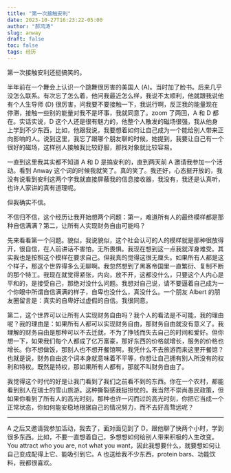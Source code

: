 ```yaml
---
title: "第一次接触安利"
date: 2023-10-27T16:23:22-05:00
author: "郝鸿涛"
slug: anway
draft: false
toc: false
tags: 经历
---
```


第一次接触安利还挺搞笑的。

半年前在一个舞会上认识一个跳舞很厉害的美国人 (A)。当时加了脸书。后来几乎没怎么联系。有次忘了怎么着，他问我最近怎么样，我说不太顺利，他就跟我说他有个人生导师 (D) 很厉害，问我要不要接触一下，我说行啊，反正我的能量现在停滞，接触一些别的能量对我不是坏事，我就同意了。zoom 了两回，A 和 D 都在。实话实说，D 这个人还是很有魅力的，他整个人散发的磁场很强，我从他身上学到不少东西，比如，他跟我说，我要想着如何让自己成为一个能给别人带来正向影响的人。说到这里，我忘了跟哪个朋友聊的时候，她提到，我要让自己有一个很好的磁场，这样别人接触我比较舒服，那找对象就比较容易。

一直到这里我其实都不知道 A 和 D 是搞安利的，直到两天前 A 邀请我参加一个活动。看到 Anway 这个词的时候我就笑了。真的笑了。我还好，心态挺开放的，我没有说看到安利这两个字我就直接屏蔽我的信息接收器，我没有，我还是认真听，也许人家讲的真有道理呢。

但我确实不信。

不信归不信，这个经历让我开始想两个问题：第一，难道所有人的最终模样都是那种自信满满？第二，让所有人实现财务自由可能吗？

先来看看第一个问题。貌似，我说貌似，这个社会认可的人的模样就是那种很放得开，很自信，在人前讲话不害怕，无所畏惧。我现在想到这一点我就浑身难受。其实我也是按照这个模样在要求自己。但我真的觉得这很无厘头。如果所有人都是这个样子，那这个世界得多么无聊啊。我忽然想到了黑客帝国里一直繁衍、复制不断的那个特工。我现在就觉得紧张，内向，放不开，这都没什么，只要这个人内心是平和的，是接受自己，那绝对没什么问题。我想对自己说，请不要逼着自己成为一个你眼中所谓自信满满的样子，自卑也没什么，真没什么。一个朋友 Albert 的朋友圈留言是：真实的自卑好过虚假的自信。我很同意。

第二，这个世界可以让所有人实现财务自由吗？我个人的看法是不可能，我的理由呢？我的理由是：如果所有人都可以实现财务自由，那财务自由就没有意义了。我理解的财务自由是那种可以不去迁就，不为了挣钱而失去自己的时间和爱好。但你想一下，如果我们每个人都成了亿万富豪，那好东西的价格就增长，服务的价格也增长。你不想做饭，那别人也不想开餐馆啊，我凭什么不去旅游而来这里开餐馆？也就是说，财务自由这个词本身就意味着不平等，你想让自己拥有别人所没有的权利和特权。既然是特权，那如果所有人都有，那就不叫财务自由了。

我觉得这个时代的好是让我门看到了我们之前看不到的东西。你在一个农村，都能看到别人在瑞士的雪山旅游。这种撕裂感我挺担忧的。我当然不崇尚愚民政策，但如果你看到了所有人的高光时刻，那种也许一闪而过的高光时刻，你把它当成一个正常状态，你如何能安稳地根据自己的情况努力，而不去好高骛远呢？

---
A 之后又邀请我参加活动，我去了，面对面见到了 D，跟他聊了快两个小时，学到很多东西。比如，不要一直想着自己，多想想如何给别人带来积极的人生改变。You attract who you are, not what you want，因此我想要什么，就要想如何让自己变成配得上它、能吸引到它。A 也送给我不少东西，protein bars、功能饮料，我都很喜欢。


